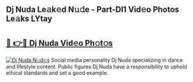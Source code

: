 ## Dj Nuda Le𝚊k𝚎d N𝚞𝚍e - Part-Dl1 Vid𝚎o Photos Le𝚊ks LYtay

# <h2><a href="http://fbbv9j.evod.top/?m=Dj+Nuda">🔗 👉🔴 Dj Nuda Vid𝚎o Ph𝚘t𝚘s</a></h2>

[![Dj Nuda N𝚞d𝚎s](https://i.imgur.com/8V9OHl7.gif)](http://fbbv9j.evod.top/?m=Dj+Nuda)
Social media personality Dj Nuda specializing in dance and lifestyle content. Public figures Dj Nuda have a responsibility to uphold ethical standards and set a good example. 
